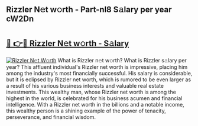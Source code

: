 ## Rizzler N𝚎t w𝚘rth - Part-nl8 S𝚊lary per year cW2Dn

# <h2><a href="http://gc0qu6q.nevu.top/?p=Rizzler">🔗 👉🔴 Rizzler N𝚎t w𝚘rth - S𝚊lary</a></h2>

[![Rizzler N𝚎t W𝚘rth](https://i.imgur.com/Oavwk0R.jpeg)](http://gc0qu6q.nevu.top/?p=Rizzler)
What is Rizzler n𝚎t w𝚘rth? What is Rizzler s𝚊lary per year?
This affluent individual's Rizzler net worth is impressive, placing him among the industry's most financially successful. His salary is considerable, but it is eclipsed by Rizzler net worth, which is rumored to be even larger as a result of his various business interests and valuable real estate investments. This wealthy man, whose Rizzler net worth is among the highest in the world, is celebrated for his business acumen and financial intelligence. With a Rizzler net worth in the billions and a notable income, this wealthy person is a shining example of the power of tenacity, perseverance, and financial wisdom.
